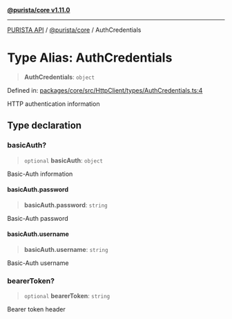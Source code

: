 [**@purista/core v1.11.0**](../README.md)

***

[PURISTA API](../../../packages.md) / [@purista/core](../README.md) / AuthCredentials

# Type Alias: AuthCredentials

> **AuthCredentials**: `object`

Defined in: [packages/core/src/HttpClient/types/AuthCredentials.ts:4](https://github.com/puristajs/purista/blob/master/packages/core/src/HttpClient/types/AuthCredentials.ts#L4)

HTTP authentication information

## Type declaration

### basicAuth?

> `optional` **basicAuth**: `object`

Basic-Auth information

#### basicAuth.password

> **basicAuth.password**: `string`

Basic-Auth password

#### basicAuth.username

> **basicAuth.username**: `string`

Basic-Auth username

### bearerToken?

> `optional` **bearerToken**: `string`

Bearer token header
